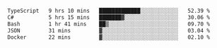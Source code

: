<!--START_SECTION:waka-->

```txt
TypeScript   9 hrs 10 mins   █████████████░░░░░░░░░░░░   52.39 %
C#           5 hrs 15 mins   ███████▓░░░░░░░░░░░░░░░░░   30.06 %
Bash         1 hr 41 mins    ██▒░░░░░░░░░░░░░░░░░░░░░░   09.70 %
JSON         31 mins         ▓░░░░░░░░░░░░░░░░░░░░░░░░   03.04 %
Docker       22 mins         ▓░░░░░░░░░░░░░░░░░░░░░░░░   02.10 %
```

<!--END_SECTION:waka-->